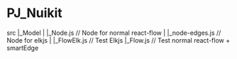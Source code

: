 # PJ_Nuikit

src
|_Model
|   |_Node.js // Node for normal react-flow
|   |_node-edges.js // Node for elkjs
|
|_FlowElk.js // Test Elkjs
|_Flow.js // Test normal react-flow + smartEdge